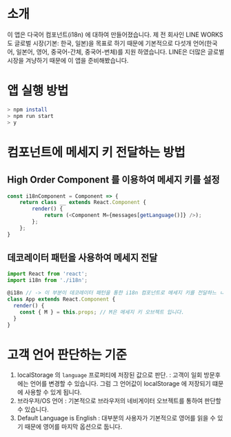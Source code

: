# 소개
이 앱은 다국어 컴포넌트(i18n) 에 대하여 만들어졌습니다. 제 전 회사인 LINE WORKS 도 글로벌 시장(기본: 한국, 일본)을 목표로 하기 때문에 기본적으로 다섯개 언어(한국어, 일본어, 영어, 중국어-간체, 중국어-번체)를 지원 하였습니다. LINE은 더많은 글로벌 시장을 겨냥하기 때문에 이 앱을 준비해봤습니다.

# 앱 실행 방법
``` bash
> npm install
> npm run start
> y 
```

# 컴포넌트에 메세지 키 전달하는 방법
## High Order Component 를 이용하여 메세지 키를 설정
``` javascript
const i18nComponent = Component => {
    return class __ extends React.Component {
        render() {
            return (<Component M={messages[getLanguage()]} />);
        };
    };
}
```

## 데코레이터 패턴을 사용하여 메세지 전달
``` javascript
import React from 'react';
import i18n from './i18n';

@i18n // -> 이 부분이 데코레이터 패턴을 통한 i18n 컴포넌트로 메세지 키를 전달하느 ㄴ부분입니다.
class App extends React.Component {
  render() {
    const { M } = this.props; // M은 메세지 키 오브젝트 입니다.
  }
}
```

# 고객 언어 판단하는 기준
1. localStorage 의 `language` 프로퍼티에 저장된 값으로 판단.
: 고객이 일회 방문후에는 언어를 변경할 수 있습니다. 그럼 그 언어값이 localStorage 에 저장되기 떄문에 사용할 수 있게 됩니다.
2. 브라우저/OS 언어
: 기본적으로 브라우저의 네비게이터 오브젝트를 통하여 판단할 수 있습니다.
3. Default Language is English
: 대부분의 사용자가 기본적으로 영어를 읽을 수 있기 때문에 영어를 마지막 옵션으로 둡니다.